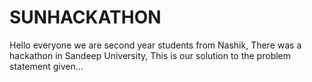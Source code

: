 # SUNHACKATHON
Hello everyone we are second year students from Nashik, There was a hackathon in Sandeep University, This is our solution to the problem statement given...
